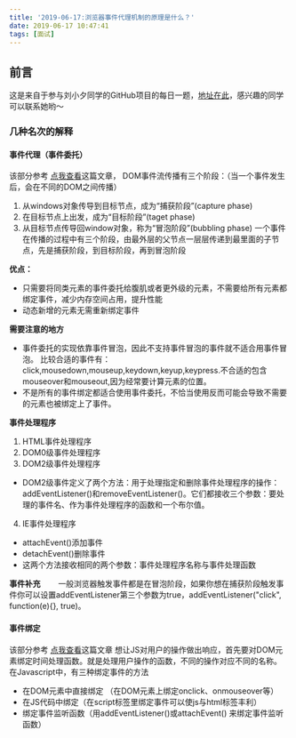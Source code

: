 ```yaml
---
title: '2019-06-17:浏览器事件代理机制的原理是什么？'
date: 2019-06-17 10:47:41
tags: [面试]
---
```


## 前言 
这是来自于参与刘小夕同学的GitHub项目的每日一题，[地址在此](https://github.com/YvetteLau/Step-By-Step/issues/20)，感兴趣的同学可以联系她哟～

### 几种名次的解释


#### 事件代理（事件委托）
该部分参考 [点我查看](https://juejin.im/post/5abc2454f265da23826e0c23)这篇文章，
DOM事件流传播有三个阶段：（当一个事件发生后，会在不同的DOM之间传播）
1. 从windows对象传导到目标节点，成为“捕获阶段”(capture phase)
2. 在目标节点上出发，成为“目标阶段”(taget phase)
3. 从目标节点传导回window对象，称为“冒泡阶段”(bubbling phase)
一个事件在传播的过程中有三个阶段，由最外层的父节点一层层传递到最里面的子节点，先是捕获阶段，到目标阶段，再到冒泡阶段

**优点：**
* 只需要将同类元素的事件委托给腹肌或者更外级的元素，不需要给所有元素都绑定事件，减少内存空间占用，提升性能
* 动态新增的元素无需重新绑定事件

**需要注意的地方**
* 事件委托的实现依靠事件冒泡，因此不支持事件冒泡的事件就不适合用事件冒泡。
    比较合适的事件有：click,mousedown,mouseup,keydown,keyup,keypress.不合适的包含mouseover和mouseout,因为经常要计算元素的位置。
* 不是所有的事件绑定都适合使用事件委托，不恰当使用反而可能会导致不需要的元素也被绑定上了事件。

**事件处理程序**
1. HTML事件处理程序
2. DOM0级事件处理程序
3. DOM2级事件处理程序
* DOM2级事件定义了两个方法：用于处理指定和删除事件处理程序的操作：addEventListener()和removeEventListener()。它们都接收三个参数：要处理的事件名、作为事件处理程序的函数和一个布尔值。
4. IE事件处理程序
* attachEvent()添加事件
* detachEvent()删除事件
* 这两个方法接收相同的两个参数：事件处理程序名称与事件处理函数

**事件补充**
　　一般浏览器触发事件都是在冒泡阶段，如果你想在捕获阶段触发事件你可以设置addEventListener第三个参数为true，addEventListener("click", function(e){}, true)。

#### 事件绑定
该部分参考 [点我查看](https://juejin.im/entry/57ea329e67f3560057ad41a6)这篇文章
想让JS对用户的操作做出响应，首先要对DOM元素绑定时间处理函数。就是处理用户操作的函数，不同的操作对应不同的名称。
在Javascript中，有三种绑定事件的方法
* 在DOM元素中直接绑定 （在DOM元素上绑定onclick、onmouseover等）
* 在JS代码中绑定（在script标签里绑定事件可以使js与html标签丰利）
* 绑定事件监听函数（用addEventListener()或attachEvent() 来绑定事件监听函数）



